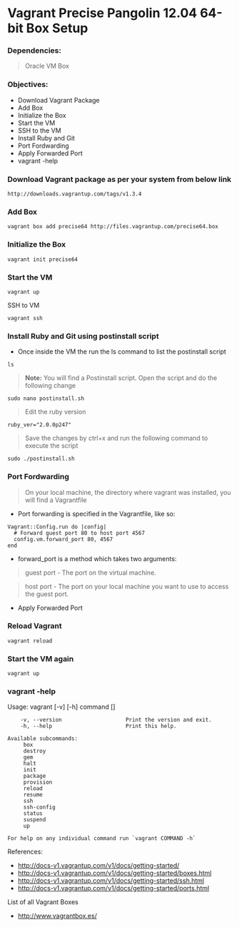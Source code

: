 # Vagrant Precise Pangolin 12.04 64-bit Box Setup

### Dependencies:

> Oracle VM Box

### Objectives:

* Download Vagrant Package
* Add Box
* Initialize the Box
* Start the VM
* SSH to the VM
* Install Ruby and Git
* Port Fordwarding
* Apply Forwarded Port
* vagrant -help

### Download Vagrant package as per your system from below link

```
http://downloads.vagrantup.com/tags/v1.3.4
```

### Add Box

```
vagrant box add precise64 http://files.vagrantup.com/precise64.box
```

### Initialize the Box

```
vagrant init precise64
```

### Start the VM

```
vagrant up
```

SSH to VM

```
vagrant ssh
```

### Install Ruby and Git using postinstall script

* Once inside the VM the run the ls command to list the postinstall script

```
ls
```

> **Note:** You will find a Postinstall script. Open the script and do the following change

```
sudo nano postinstall.sh
```

> Edit the ruby version

```
ruby_ver="2.0.0p247"
```

> Save the changes by ctrl+x and run the following command to execute the script

```
sudo ./postinstall.sh
```

### Port Fordwarding

> On your local machine, the directory where vagrant was installed, you will find a Vagrantfile

* Port forwarding is specified in the Vagrantfile, like so:

```
Vagrant::Config.run do |config|
  # Forward guest port 80 to host port 4567
  config.vm.forward_port 80, 4567
end
```

* forward_port is a method which takes two arguments:

> guest port - The port on the virtual machine.

> host port - The port on your local machine you want to use to access the guest port.

* Apply Forwarded Port

### Reload Vagrant

```
vagrant reload
```

### Start the VM again

```
vagrant up
```

### vagrant -help

Usage: vagrant [-v] [-h] command [<args>]

```
    -v, --version                    Print the version and exit.
    -h, --help                       Print this help.

Available subcommands:
     box
     destroy
     gem
     halt
     init
     package
     provision
     reload
     resume
     ssh
     ssh-config
     status
     suspend
     up

For help on any individual command run `vagrant COMMAND -h`
```

References:

* http://docs-v1.vagrantup.com/v1/docs/getting-started/
* http://docs-v1.vagrantup.com/v1/docs/getting-started/boxes.html
* http://docs-v1.vagrantup.com/v1/docs/getting-started/ssh.html
* http://docs-v1.vagrantup.com/v1/docs/getting-started/ports.html

List of all Vagrant Boxes

* http://www.vagrantbox.es/
